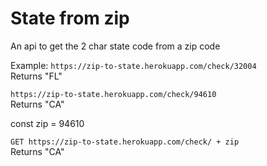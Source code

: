 # State from zip

An api to get the 2 char state code from a zip code

Example:
`https://zip-to-state.herokuapp.com/check/32004` <br>
Returns "FL"

`https://zip-to-state.herokuapp.com/check/94610` <br>
Returns "CA"

const zip = 94610

`GET https://zip-to-state.herokuapp.com/check/ + zip` <br>
Returns "CA"
